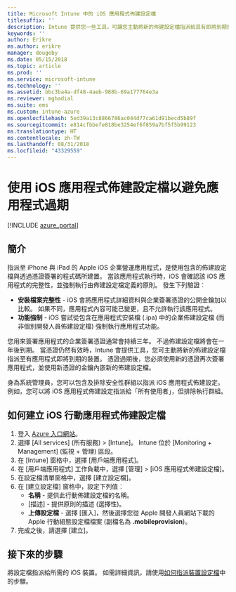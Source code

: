 ```yaml
---
title: Microsoft Intune 中的 iOS 應用程式佈建設定檔
titlesuffix: ''
description: Intune 提供您一些工具，可讓您主動將新的佈建設定檔指派給具有即將到期應用程式的裝置。
keywords: ''
author: Erikre
ms.author: erikre
manager: dougeby
ms.date: 05/15/2018
ms.topic: article
ms.prod: ''
ms.service: microsoft-intune
ms.technology: ''
ms.assetid: bbc3ba4a-df48-4aeb-988b-69a177764e3a
ms.reviewer: mghadial
ms.suite: ems
ms.custom: intune-azure
ms.openlocfilehash: 5ed39a13c8866786ac044d77ca61d91becd5b89f
ms.sourcegitcommit: e814cfbbefe818be3254ef6f859a7bf5f5b99123
ms.translationtype: HT
ms.contentlocale: zh-TW
ms.lasthandoff: 08/31/2018
ms.locfileid: "43329559"
---
```

# <a name="use-ios-app-provisioning-profiles-to-prevent-your-apps-from-expiring"></a>使用 iOS 應用程式佈建設定檔以避免應用程式過期

[!INCLUDE [azure_portal](./includes/azure_portal.md)]

## <a name="introduction"></a>簡介

指派至 iPhone 與 iPad 的 Apple iOS 企業營運應用程式，是使用包含的佈建設定檔與透過憑證簽署的程式碼所建置。 當該應用程式執行時，iOS 會確認該 iOS 應用程式的完整性，並強制執行由佈建設定檔定義的原則。 發生下列驗證︰

- **安裝檔案完整性** - iOS 會將應用程式詳細資料與企業簽署憑證的公開金鑰加以比較。 如果不同，應用程式內容可能已變更，且不允許執行該應用程式。
- **功能強制** - iOS 嘗試從包含在應用程式安裝檔 (.ipa) 中的企業佈建設定檔 (而非個別開發人員佈建設定檔) 強制執行應用程式功能。


您用來簽署應用程式的企業簽署憑證通常會持續三年。 不過佈建設定檔將會在一年後到期。 當憑證仍然有效時，Intune 會提供工具，您可主動將新的佈建設定檔指派至有應用程式即將到期的裝置。
憑證過期後，您必須使用新的憑證再次簽署應用程式，並使用新憑證的金鑰內嵌新的佈建設定檔。

身為系統管理員，您可以包含及排除安全性群組以指派 iOS 應用程式佈建設定。 例如，您可以將 iOS 應用程式佈建設定指派給「所有使用者」，但排除執行群組。

## <a name="how-to-create-an-ios-mobile-app-provisioning-profile"></a>如何建立 iOS 行動應用程式佈建設定檔

1. 登入 [Azure 入口網站](https://portal.azure.com)。
2. 選擇 [All services] (所有服務) > [Intune]。 Intune 位於 [Monitoring + Management] (監視 + 管理) 區段。
3. 在 [Intune] 窗格中，選擇 [用戶端應用程式]。
1.  在 [用戶端應用程式] 工作負載中，選擇 [管理] > [iOS 應用程式佈建設定檔]。
2.  在設定檔清單窗格中，選擇 [建立設定檔]。
3. 在 [建立設定檔] 窗格中，設定下列值︰
    - **名稱** - 提供此行動佈建設定檔的名稱。
    - [描述] - 提供原則的描述 (選擇性)。
    - **上傳設定檔** - 選擇 [匯入]，然後選擇您從 Apple 開發人員網站下載的 Apple 行動組態設定檔檔案 (副檔名為 **.mobileprovision**)。
4. 完成之後，請選擇 [建立]。

## <a name="next-steps"></a>接下來的步驟

將設定檔指派給所需的 iOS 裝置。 如需詳細資訊，請使用[如何指派裝置設定檔](device-profile-assign.md)中的步驟。
